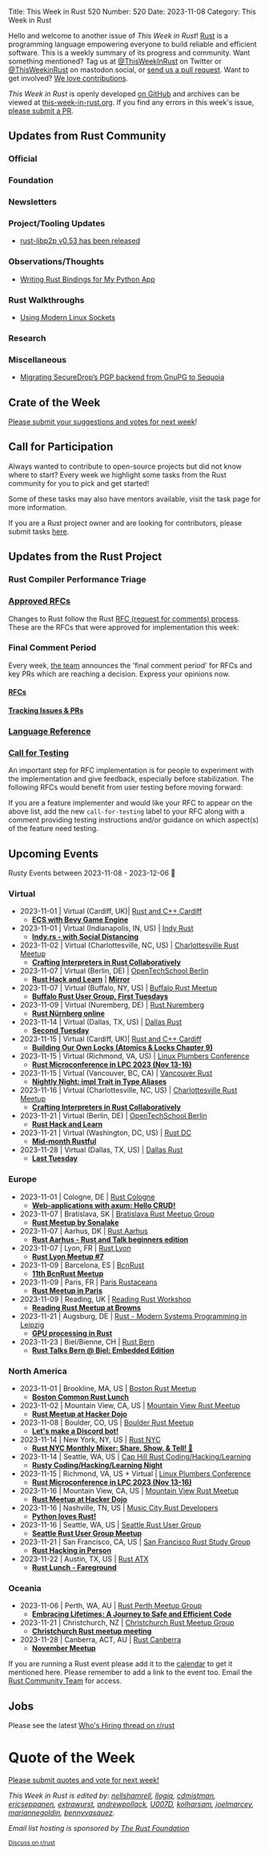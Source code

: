 Title: This Week in Rust 520
Number: 520
Date: 2023-11-08
Category: This Week in Rust

Hello and welcome to another issue of *This Week in Rust*!
[Rust](https://www.rust-lang.org/) is a programming language empowering everyone to build reliable and efficient software.
This is a weekly summary of its progress and community.
Want something mentioned? Tag us at [@ThisWeekInRust](https://twitter.com/ThisWeekInRust) on Twitter or [@ThisWeekinRust](https://mastodon.social/@thisweekinrust) on mastodon.social, or [send us a pull request](https://github.com/rust-lang/this-week-in-rust).
Want to get involved? [We love contributions](https://github.com/rust-lang/rust/blob/master/CONTRIBUTING.md).

*This Week in Rust* is openly developed [on GitHub](https://github.com/rust-lang/this-week-in-rust) and archives can be viewed at [this-week-in-rust.org](https://this-week-in-rust.org/).
If you find any errors in this week's issue, [please submit a PR](https://github.com/rust-lang/this-week-in-rust/pulls).

## Updates from Rust Community

<!--

Dear community contributors:
Please read README.md for guidance on submissions.
Each submitted link should be of the form:

* [Title of the Linked Page](https://example.com/my_article)

If you don't know which category to use, feel free to submit a PR anyway
and just ask the editors to select the category.

-->

### Official

### Foundation

### Newsletters

### Project/Tooling Updates

* [rust-libp2p v0.53 has been released](https://github.com/libp2p/rust-libp2p/releases/tag/libp2p-v0.53.0)

### Observations/Thoughts
* [Writing Rust Bindings for My Python App](https://dhruv-ahuja.github.io/posts/writing-rust-bindings/)

### Rust Walkthroughs

* [Using Modern Linux Sockets](https://devork.be/blog/2023/11/modern-linux-sockets/)

### Research

### Miscellaneous
* [Migrating SecureDrop’s PGP backend from GnuPG to Sequoia](https://securedrop.org/news/migrating-securedrops-pgp-backend-from-gnupg-to-sequoia/)

## Crate of the Week

<!-- COTW goes here -->

[Please submit your suggestions and votes for next week][submit_crate]!

[submit_crate]: https://users.rust-lang.org/t/crate-of-the-week/2704

## Call for Participation

Always wanted to contribute to open-source projects but did not know where to start?
Every week we highlight some tasks from the Rust community for you to pick and get started!

Some of these tasks may also have mentors available, visit the task page for more information.

<!-- CFPs go here, use this format: * [project name - title of issue](link to issue) -->
<!-- * [ - ]() -->

If you are a Rust project owner and are looking for contributors, please submit tasks [here][guidelines].

[guidelines]: https://users.rust-lang.org/t/twir-call-for-participation/4821

## Updates from the Rust Project

<!-- Rust updates go here -->

### Rust Compiler Performance Triage

<!-- Perf results go here -->

### [Approved RFCs](https://github.com/rust-lang/rfcs/commits/master)

Changes to Rust follow the Rust [RFC (request for comments) process](https://github.com/rust-lang/rfcs#rust-rfcs). These
are the RFCs that were approved for implementation this week:

<!-- Approved RFCs go here, use this format: * [Topic](URL) -->
<!-- or if none were approved this week, use: * *No RFCs were approved this week.* -->
<!-- * []() -->

<!--
### [Approved Major Change Proposals (MCP)](https://forge.rust-lang.org/compiler/mcp.html)
<!~~ MCPs occur infrequently, so this section is commented out by default. ~~>
<!~~ MCPs which have been approved or rejected this week go here, use this format: * [major change accepted|rejected] [Topic](URL) ~~>
-->

### Final Comment Period

Every week, [the team](https://www.rust-lang.org/team.html) announces the 'final comment period' for RFCs and key PRs
which are reaching a decision. Express your opinions now.

#### [RFCs](https://github.com/rust-lang/rfcs/labels/final-comment-period)

<!-- RFCs which have entered FCP go here, use this format: * [disposition: merge|close] [Topic](URL) -->
<!-- or if none entered FCP this week, use: * *No RFCs entered Final Comment Period this week.* -->
<!-- * [disposition: ] []() -->

#### [Tracking Issues & PRs](https://github.com/rust-lang/rust/issues?q=is%3Aopen+label%3Afinal-comment-period+sort%3Aupdated-desc)

<!-- Tracking Issues which have entered FCP go here, use this format: * [disposition: merge|close] [Topic](URL) -->
<!-- or if none entered FCP this week, use: * *No Tracking Issues or PRs entered Final Comment Period this week.* -->
<!-- * [disposition: ] []() -->

### [Language Reference](https://github.com/rust-lang/reference/issues?q=is%3Aopen+label%3Afinal-comment-period+sort%3Aupdated-desc)
<!-- Remove this section if empty>

### [Unsafe Code Guidelines](https://github.com/rust-lang/unsafe-code-guidelines/issues?q=is%3Aopen+label%3Afinal-comment-period+sort%3Aupdated-desc)
<!-- Remove this section if empty>

### [New and Updated RFCs](https://github.com/rust-lang/rfcs/pulls)

<!-- New or updated RFCs go here, use this format: * [new|updated] [Topic](URL) -->
<!-- or if there are no new or updated RFCs this week, use: * *No New or Updated RFCs were created this week.* -->
<!-- * [new|updated] []() -->

### [Call for Testing](https://github.com/rust-lang/rfcs/issues?q=label%3Acall-for-testing)
An important step for RFC implementation is for people to experiment with the
implementation and give feedback, especially before stabilization.  The following
RFCs would benefit from user testing before moving forward:

<!-- Calls for Testing go here, use this format:
    * [<RFC Topic>](<RFC URL>)
        * [Tracking Issue](<Tracking Issue URL>)
        * [Testing steps](<Testing Steps URL>)
-->
<!-- or if there are no new or updated RFCs this week, use: * *No New or Updated RFCs were created this week.* -->
<!-- Remember to remove the `call-for-testing` label from the RFC so that the maintainer can signal for testers again, if desired. -->

If you are a feature implementer and would like your RFC to appear on the above list, add the new `call-for-testing`
label to your RFC along with a comment providing testing instructions and/or guidance on which aspect(s) of the feature
need testing.

## Upcoming Events

Rusty Events between 2023-11-08 - 2023-12-06 🦀

### Virtual

* 2023-11-01 | Virtual (Cardiff, UK)| [Rust and C++ Cardiff](https://www.meetup.com/rust-and-c-plus-plus-in-cardiff)
    * [**ECS with Bevy Game Engine**](https://www.meetup.com/rust-and-c-plus-plus-in-cardiff/events/296583207/)
* 2023-11-01 | Virtual (Indianapolis, IN, US) | [Indy Rust](https://www.meetup.com/indyrs/)
    * [**Indy.rs - with Social Distancing**](https://www.meetup.com/indyrs/events/wqzhftyfcpbcb)
* 2023-11-02 | Virtual (Charlottesville, NC, US) | [Charlottesville Rust Meetup](https://www.meetup.com/charlottesville-rust-meetup/)
    * [**Crafting Interpreters in Rust Collaboratively**](https://www.meetup.com/charlottesville-rust-meetup/events/296661148/)
* 2023-11-07 | Virtual (Berlin, DE) | [OpenTechSchool Berlin](https://www.meetup.com/opentechschool-berlin/)
    * [**Rust Hack and Learn**](https://www.meetup.com/opentechschool-berlin/events/295679790/) | [**Mirror**](https://berline.rs/)
* 2023-11-07 | Virtual (Buffalo, NY, US) | [Buffalo Rust Meetup](https://www.meetup.com/buffalo-rust-meetup/)
    * [**Buffalo Rust User Group, First Tuesdays**](https://www.meetup.com/buffalo-rust-meetup/events/296827010/)
* 2023-11-09 | Virtual (Nuremberg, DE) | [Rust Nuremberg](https://www.meetup.com/rust-noris/)
    * [**Rust Nürnberg online**](https://www.meetup.com/rust-noris/events/289732666/)
* 2023-11-14 | Virtual (Dallas, TX, US) | [Dallas Rust](https://www.meetup.com/dallasrust/)
    * [**Second Tuesday**](https://www.meetup.com/dallasrust/events/fvdtgtyfcpbsb/)
* 2023-11-15 | Virtual (Cardiff, UK)| [Rust and C++ Cardiff](https://www.meetup.com/rust-and-c-plus-plus-in-cardiff)
    * [**Building Our Own Locks (Atomics & Locks Chapter 9)**](https://www.meetup.com/rust-and-c-plus-plus-in-cardiff/events/296582223/)
* 2023-11-15 | Virtual (Richmond, VA, US) | [Linux Plumbers Conference](https://lpc.events)
    * [**Rust Microconference in LPC 2023 (Nov 13-16)**](https://lpc.events/event/17/sessions/170/)
* 2023-11-15 | Virtual (Vancouver, BC, CA) | [Vancouver Rust](https://www.meetup.com/vancouver-rust/)
    * [**Nightly Night: impl Trait in Type Aliases**](https://www.meetup.com/vancouver-rust/events/296600976/)
* 2023-11-16 | Virtual (Charlottesville, NC, US) | [Charlottesville Rust Meetup](https://www.meetup.com/charlottesville-rust-meetup/)
    * [**Crafting Interpreters in Rust Collaboratively**](https://www.meetup.com/charlottesville-rust-meetup/events/296833657/)
* 2023-11-21 | Virtual (Berlin, DE) | [OpenTechSchool Berlin](https://www.meetup.com/opentechschool-berlin/)
    * [**Rust Hack and Learn**](https://www.meetup.com/opentechschool-berlin/events/295679794/)
* 2023-11-21 | Virtual (Washington, DC, US) | [Rust DC](https://www.meetup.com/rustdc/)
    * [**Mid-month Rustful**](https://www.meetup.com/rustdc/events/296807537/)
* 2023-11-28 | Virtual (Dallas, TX, US) | [Dallas Rust](https://www.meetup.com/dallasrust/)
    * [**Last Tuesday**](https://www.meetup.com/dallasrust/events/mvdtgtyfcpblc/)

### Europe

* 2023-11-01 | Cologne, DE | [Rust Cologne](https://www.meetup.com/rustcologne/events)
    * [**Web-applications with axum: Hello CRUD!**](https://www.meetup.com/rustcologne/events/296540949/)
* 2023-11-07 | Bratislava, SK | [Bratislava Rust Meetup Group](https://www.meetup.com/bratislava-rust-meetup-group/)
    * [**Rust Meetup by Sonalake**](https://www.meetup.com/bratislava-rust-meetup-group/events/296809100/)
* 2023-11-07 | Aarhus, DK | [Rust Aarhus](https://www.meetup.com/rust-aarhus)
    * [**Rust Aarhus - Rust and Talk beginners edition**](https://www.meetup.com/rust-aarhus/events/296223647/)
* 2023-11-07 | Lyon, FR | [Rust Lyon](https://www.meetup.com/fr-FR/rust-lyon/)
    * [**Rust Lyon Meetup #7**](https://www.meetup.com/rust-lyon/events/296853019/)
* 2023-11-09 | Barcelona, ES | [BcnRust](https://www.meetup.com/bcnrust/)
    * [**11th BcnRust Meetup**](https://www.meetup.com/bcnrust/events/296567395)
* 2023-11-09 | Paris, FR | [Paris Rustaceans](https://www.eventbrite.fr/e/rust-meetup-in-paris-tickets-732823744547/)
    * [**Rust Meetup in Paris**](https://www.eventbrite.fr/e/rust-meetup-in-paris-tickets-732823744547)
* 2023-11-09 | Reading, UK | [Reading Rust Workshop](https://www.meetup.com/reading-rust-workshop/)
    * [**Reading Rust Meetup at Browns**](https://www.meetup.com/reading-rust-workshop/events/296083417/)
* 2023-11-21 | Augsburg, DE | [Rust - Modern Systems Programming in Leipzig](https://www.meetup.com/rust-modern-systems-programming-in-leipzig/)
    * [**GPU processing in Rust**](https://www.meetup.com/rust-modern-systems-programming-in-leipzig/events/295504264/)
* 2023-11-23 | Biel/Bienne, CH | [Rust Bern](https://www.meetup.com/rust-bern/)
    * [**Rust Talks Bern @ Biel: Embedded Edition**](https://www.meetup.com/rust-bern/events/296556498/)

### North America

* 2023-11-01 | Brookline, MA, US | [Boston Rust Meetup](https://www.meetup.com/bostonrust/)
    * [**Boston Common Rust Lunch**](https://www.meetup.com/bostonrust/events/296223910/)
* 2023-11-02 | Mountain View, CA, US | [Mountain View Rust Meetup](https://www.meetup.com/mv-rust-meetup/)
    * [**Rust Meetup at Hacker Dojo**](https://www.meetup.com/mv-rust-meetup/events/297062678/)
* 2023-11-08 | Boulder, CO, US | [Boulder Rust Meetup](https://www.meetup.com/boulder-rust-meetup/)
    * [**Let's make a Discord bot!**](https://www.meetup.com/boulder-rust-meetup/events/296437292/)
* 2023-11-14 | New York, NY, US | [Rust NYC](https://www.meetup.com/rust-nyc/)
    * [**Rust NYC Monthly Mixer: Share, Show, & Tell! 🦀**](https://www.meetup.com/rust-nyc/events/296895126/)
* 2023-11-14 | Seattle, WA, US | [Cap Hill Rust Coding/Hacking/Learning](https://www.meetup.com/cap-hill-rust/)
    * [**Rusty Coding/Hacking/Learning Night**](https://www.meetup.com/seattle-rust-user-group/events/296540653)
* 2023-11-15 | Richmond, VA, US + Virtual | [Linux Plumbers Conference](https://lpc.events)
    * [**Rust Microconference in LPC 2023 (Nov 13-16)**](https://lpc.events/event/17/sessions/170/)
* 2023-11-16 | Mountain View, CA, US | [Mountain View Rust Meetup](https://www.meetup.com/mv-rust-meetup/)
    * [**Rust Meetup at Hacker Dojo**](https://www.meetup.com/mv-rust-meetup/events/297062689/)
* 2023-11-16 | Nashville, TN, US | [Music City Rust Developers](https://www.meetup.com/music-city-rust-developers/)
    * [**Python loves Rust!**](https://www.meetup.com/music-city-rust-developers/events/296916567/)
* 2023-11-16 | Seattle, WA, US | [Seattle Rust User Group](https://www.meetup.com/seattle-rust-user-group/)
    * [**Seattle Rust User Group Meetup**](https://www.meetup.com/seattle-rust-user-group/events/295483924)
* 2023-11-21 | San Francisco, CA, US | [San Francisco Rust Study Group](https://www.meetup.com/san-francisco-rust-study-group)
    * [**Rust Hacking in Person**](https://www.meetup.com/san-francisco-rust-study-group/events/296917625/)
* 2023-11-22 | Austin, TX, US | [Rust ATX](https://www.meetup.com/rust-atx/)
    * [**Rust Lunch - Fareground**](https://www.meetup.com/rust-atx/events/xvkdgtyfcpbdc/)

### Oceania

* 2023-11-06 | Perth, WA, AU | [Rust Perth Meetup Group](https://www.meetup.com/perth-rust-meetup-group/)
    * [**Embracing Lifetimes: A Journey to Safe and Efficient Code**](https://www.meetup.com/perth-rust-meetup-group/events/296963595)
* 2023-11-21 | Christchurch, NZ | [Christchurch Rust Meetup Group](https://www.meetup.com/christchurch-rustlang-meetup-group/)
    * [**Christchurch Rust meetup meeting**](https://www.meetup.com/christchurch-rustlang-meetup-group/events/296819540/)
* 2023-11-28 | Canberra, ACT, AU | [Rust Canberra](https://www.meetup.com/rust-canberra/)
    * [**November Meetup**](https://www.meetup.com/rust-canberra/events/296391733/)

If you are running a Rust event please add it to the [calendar] to get
it mentioned here. Please remember to add a link to the event too.
Email the [Rust Community Team][community] for access.

[calendar]: https://www.google.com/calendar/embed?src=apd9vmbc22egenmtu5l6c5jbfc%40group.calendar.google.com
[community]: mailto:community-team@rust-lang.org

## Jobs
<!--

Rust Jobs:

TWiR has stopped featuring individual job postings. You can read more about this change here:

https://github.com/rust-lang/this-week-in-rust/issues/3412

-->

Please see the latest [Who's Hiring thread on r/rust](INSERT_LINK_HERE)

# Quote of the Week

<!-- QOTW goes here -->

[Please submit quotes and vote for next week!](https://users.rust-lang.org/t/twir-quote-of-the-week/328)

*This Week in Rust is edited by: [nellshamrell](https://github.com/nellshamrell), [llogiq](https://github.com/llogiq), [cdmistman](https://github.com/cdmistman), [ericseppanen](https://github.com/ericseppanen), [extrawurst](https://github.com/extrawurst), [andrewpollack](https://github.com/andrewpollack), [U007D](https://github.com/U007D), [kolharsam](https://github.com/kolharsam), [joelmarcey](https://github.com/joelmarcey), [mariannegoldin](https://github.com/mariannegoldin), [bennyvasquez](https://github.com/bennyvasquez).*

*Email list hosting is sponsored by [The Rust Foundation](https://foundation.rust-lang.org/)*

<small>[Discuss on r/rust](REDDIT_LINK_HERE)</small>
